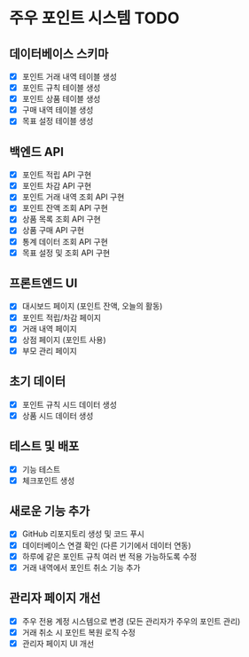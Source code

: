 # 주우 포인트 시스템 TODO

## 데이터베이스 스키마
- [x] 포인트 거래 내역 테이블 생성
- [x] 포인트 규칙 테이블 생성
- [x] 포인트 상품 테이블 생성
- [x] 구매 내역 테이블 생성
- [x] 목표 설정 테이블 생성

## 백엔드 API
- [x] 포인트 적립 API 구현
- [x] 포인트 차감 API 구현
- [x] 포인트 거래 내역 조회 API 구현
- [x] 포인트 잔액 조회 API 구현
- [x] 상품 목록 조회 API 구현
- [x] 상품 구매 API 구현
- [x] 통계 데이터 조회 API 구현
- [x] 목표 설정 및 조회 API 구현

## 프론트엔드 UI
- [x] 대시보드 페이지 (포인트 잔액, 오늘의 활동)
- [x] 포인트 적립/차감 페이지
- [x] 거래 내역 페이지
- [x] 상점 페이지 (포인트 사용)
- [x] 부모 관리 페이지

## 초기 데이터
- [x] 포인트 규칙 시드 데이터 생성
- [x] 상품 시드 데이터 생성

## 테스트 및 배포
- [x] 기능 테스트
- [x] 체크포인트 생성

## 새로운 기능 추가
- [x] GitHub 리포지토리 생성 및 코드 푸시
- [x] 데이터베이스 연결 확인 (다른 기기에서 데이터 연동)
- [x] 하루에 같은 포인트 규칙 여러 번 적용 가능하도록 수정
- [x] 거래 내역에서 포인트 취소 기능 추가

## 관리자 페이지 개선
- [x] 주우 전용 계정 시스템으로 변경 (모든 관리자가 주우의 포인트 관리)
- [x] 거래 취소 시 포인트 복원 로직 수정
- [x] 관리자 페이지 UI 개선
